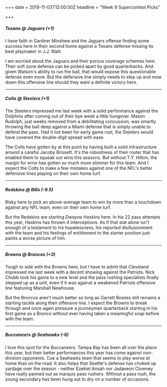 +++
date = 2019-11-03T12:00:00Z
headline = "Week 9 Supercontest Picks"

+++
##### Texans @ _Jaguars_ (+1)

I have faith in Gardner Minshew and the Jaguars offense finding some success here in their second home against a Texans defense missing its best playmaker in J.J. Watt.

I am worried about the Jaguars and their porous coverage schemes here. Their soft zone defense can be picked apart by good quarterbacks. And given Watson's ability to run the ball, that would expose this questionable defense even more. But the defensive line simply needs to step up and mow down this offensive line should they want a definite victory here.

***

##### Colts @ _Steelers_ (+1)

The Steelers impressed me last week with a solid performance against the Dolphins after coming out of their bye week a little hungover. Mason Rudolph, just weeks removed from a debilitating concussion, was smartly throwing the ball deep against a Miami defense that is simply unable to defend the pass. Had it not been for early game rust, the Steelers would have covered the double-digit spread with ease.

The Colts have gotten by at this point by having built a solid infrastructure around a careful Jacoby Brissett. It's the robustness of their roster that has enabled them to squeak out wins this seasons.  But without T.Y. Hilton, the margin for error has gotten so much more slimmer for this team. And I expect the Colts to make a few mistakes against one of the NFL's better defensive lines playing on their own home turf.

***

##### Redskins @ _Bills_ (-9.5)

Risky here to pick an above-average team to win by more than a touchdown against any NFL team, even on their own home turf.

But the Redskins are starting _Dwayne Haskins_ here. In his 22 pass attempts this year, Haskins has thrown 4 interceptions. As if that stat alone isn't enough of a testament to his hopelessness, his reported disillusionment with the team and his feelings of entitlement to the starter position just paints a worse picture of him.

***

##### _Browns_ @ Broncos (+3)

Tough to side with the Browns here, but I have to admit that Cleveland impressed me last week with a decent showing against the Patriots. Nick Chubb took his game to a new level and the pass rushing specialists finally stepped up as a unit, even if it was against a weakened Patriots offensive line featuring Marshall Newhouse.

But the Broncos aren't much better so long as Garrett Bowles still remains a starting tackle along their offensive line. I expect the Browns to break through and once again pressure a journeyman quarterback starting in his first game as a Bronco without ever having taken a meaningful snap before with the team.

***

##### _Buccaneers_ @ Seahawks (-6)

I love this spot for the Buccaneers. Tampa Bay has been all over the place this year, but their better performances this year has come against non-division opponents. Cue a Seahawks team that seems to play worse at home than on the road. It also helps that Seattle's defense has choked up yardage over the season - neither Ezekiel Ansah nor Jadaveon Clowney have really panned out as marquis pass rushers. Without a pass rush, the young secondary has been hung out to dry on a number of occasions.